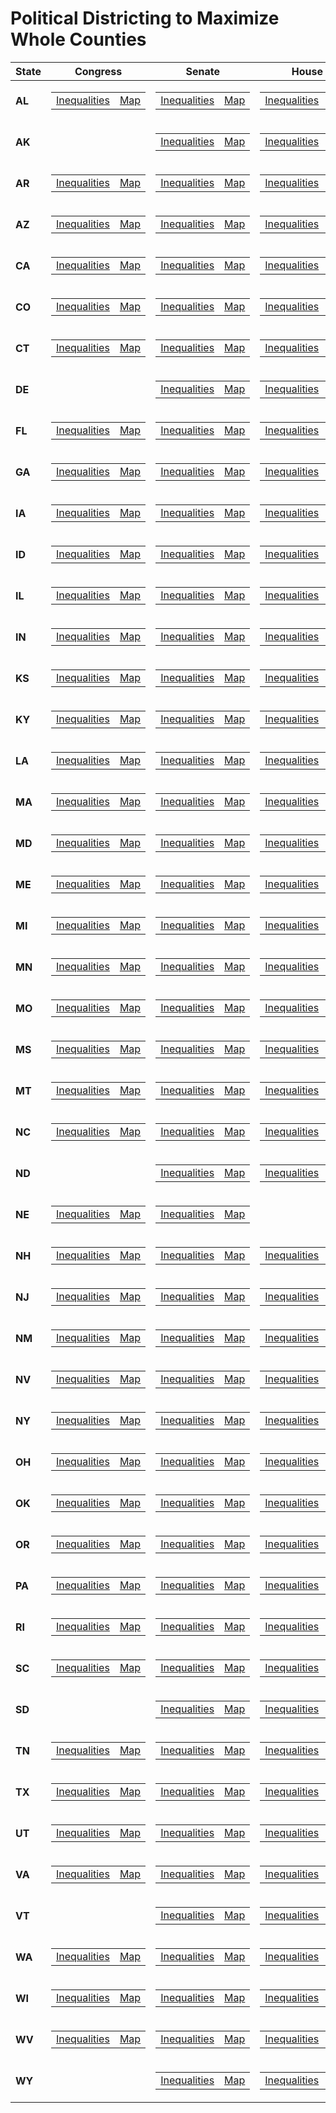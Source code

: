 # **Political Districting to Maximize Whole Counties**

| **State** | **Congress** | **Senate**|**House**|
|----------|----------|----------|----------|
| **AL** |<table><tr><td>[Inequalities]()</td><td>[Map]()</td></tr></table> | <table><tr><td>[Inequalities]()</td><td>[Map]()</td></tr></table>|<table><tr><td> [Inequalities]()</td><td>[Map]()</td></tr></table>|
| **AK** || <table><tr><td>[Inequalities]()</td><td>[Map]()</td></tr></table>|<table><tr><td> [Inequalities]()</td><td>[Map]()</td></tr></table>|
| **AR**|<table><tr><td>[Inequalities]()</td><td>[Map]()</td></tr></table> | <table><tr><td>[Inequalities]()</td><td>[Map]()</td></tr></table>|<table><tr><td> [Inequalities]()</td><td>[Map]()</td></tr></table>|
| **AZ**|<table><tr><td>[Inequalities]()</td><td>[Map]()</td></tr></table> | <table><tr><td>[Inequalities]()</td><td>[Map]()</td></tr></table>|<table><tr><td> [Inequalities]()</td><td>[Map]()</td></tr></table>|
| **CA**|<table><tr><td>[Inequalities]()</td><td>[Map]()</td></tr></table> | <table><tr><td>[Inequalities]()</td><td>[Map]()</td></tr></table>|<table><tr><td> [Inequalities]()</td><td>[Map]()</td></tr></table>|
| **CO**|<table><tr><td>[Inequalities]()</td><td>[Map]()</td></tr></table> | <table><tr><td>[Inequalities]()</td><td>[Map]()</td></tr></table>|<table><tr><td> [Inequalities]()</td><td>[Map]()</td></tr></table>|
| **CT**|<table><tr><td>[Inequalities]()</td><td>[Map]()</td></tr></table> | <table><tr><td>[Inequalities]()</td><td>[Map]()</td></tr></table>|<table><tr><td> [Inequalities]()</td><td>[Map]()</td></tr></table>|
| **DE**| |<table><tr><td>[Inequalities]()</td><td>[Map]()</td></tr></table>|<table><tr><td>[Inequalities]()</td><td>[Map]()</td></tr></table>|
| **FL**|<table><tr><td>[Inequalities]()</td><td>[Map]()</td></tr></table> | <table><tr><td>[Inequalities]()</td><td>[Map]()</td></tr></table>|<table><tr><td> [Inequalities]()</td><td>[Map]()</td></tr></table>|
| **GA**|<table><tr><td>[Inequalities]()</td><td>[Map]()</td></tr></table> | <table><tr><td>[Inequalities]()</td><td>[Map]()</td></tr></table>|<table><tr><td> [Inequalities]()</td><td>[Map]()</td></tr></table>|
| **IA**|<table><tr><td>[Inequalities]()</td><td>[Map]()</td></tr></table> | <table><tr><td>[Inequalities]()</td><td>[Map]()</td></tr></table>|<table><tr><td> [Inequalities]()</td><td>[Map]()</td></tr></table>|
| **ID**|<table><tr><td>[Inequalities]()</td><td>[Map]()</td></tr></table> | <table><tr><td>[Inequalities]()</td><td>[Map]()</td></tr></table>|<table><tr><td> [Inequalities]()</td><td>[Map]()</td></tr></table>|
| **IL**|<table><tr><td>[Inequalities]()</td><td>[Map]()</td></tr></table> | <table><tr><td>[Inequalities]()</td><td>[Map]()</td></tr></table>|<table><tr><td> [Inequalities]()</td><td>[Map]()</td></tr></table>|
| **IN**|<table><tr><td>[Inequalities]()</td><td>[Map]()</td></tr></table> | <table><tr><td>[Inequalities]()</td><td>[Map]()</td></tr></table>|<table><tr><td> [Inequalities]()</td><td>[Map]()</td></tr></table>|
| **KS**|<table><tr><td>[Inequalities]()</td><td>[Map]()</td></tr></table> | <table><tr><td>[Inequalities]()</td><td>[Map]()</td></tr></table>|<table><tr><td> [Inequalities]()</td><td>[Map]()</td></tr></table>|
| **KY**|<table><tr><td>[Inequalities]()</td><td>[Map]()</td></tr></table> | <table><tr><td>[Inequalities]()</td><td>[Map]()</td></tr></table>|<table><tr><td> [Inequalities]()</td><td>[Map]()</td></tr></table>|
| **LA**|<table><tr><td>[Inequalities]()</td><td>[Map]()</td></tr></table> | <table><tr><td>[Inequalities]()</td><td>[Map]()</td></tr></table>|<table><tr><td> [Inequalities]()</td><td>[Map]()</td></tr></table>|
| **MA**|<table><tr><td>[Inequalities]()</td><td>[Map]()</td></tr></table> | <table><tr><td>[Inequalities]()</td><td>[Map]()</td></tr></table>|<table><tr><td> [Inequalities]()</td><td>[Map]()</td></tr></table>|
| **MD**|<table><tr><td>[Inequalities]()</td><td>[Map]()</td></tr></table> | <table><tr><td>[Inequalities]()</td><td>[Map]()</td></tr></table>|<table><tr><td> [Inequalities]()</td><td>[Map](a)</td></tr></table>|
| **ME**|<table><tr><td>[Inequalities]()</td><td>[Map]()</td></tr></table> | <table><tr><td>[Inequalities]()</td><td>[Map]()</td></tr></table>|<table><tr><td> [Inequalities]()</td><td>[Map]()</td></tr></table>|
| **MI**|<table><tr><td>[Inequalities]()</td><td>[Map]()</td></tr></table> | <table><tr><td>[Inequalities]()</td><td>[Map]()</td></tr></table>|<table><tr><td> [Inequalities]()</td><td>[Map]()</td></tr></table>|
| **MN**|<table><tr><td>[Inequalities]()</td><td>[Map]()</td></tr></table> | <table><tr><td>[Inequalities]()</td><td>[Map]()</td></tr></table>|<table><tr><td> [Inequalities]()</td><td>[Map]()</td></tr></table>|
| **MO**|<table><tr><td>[Inequalities]()</td><td>[Map]()</td></tr></table> | <table><tr><td>[Inequalities]()</td><td>[Map]()</td></tr></table>|<table><tr><td> [Inequalities]()</td><td>[Map]()</td></tr></table>|
| **MS**|<table><tr><td>[Inequalities]()</td><td>[Map]()</td></tr></table> | <table><tr><td>[Inequalities]()</td><td>[Map]()</td></tr></table>|<table><tr><td> [Inequalities]()</td><td>[Map]()</td></tr></table>|
| **MT**|<table><tr><td>[Inequalities]()</td><td>[Map]()</td></tr></table> | <table><tr><td>[Inequalities]()</td><td>[Map]()</td></tr></table>|<table><tr><td>[Inequalities]()</td><td>[Map]()</td></tr></table>|
| **NC**|<table><tr><td>[Inequalities]()</td><td>[Map]()</td></tr></table> | <table><tr><td>[Inequalities]()</td><td>[Map]()</td></tr></table>|<table><tr><td>[Inequalities]()</td><td>[Map]()</td></tr></table>|
| **ND**|| <table><tr><td>[Inequalities]()</td><td>[Map]()</td></tr></table>|<table><tr><td>[Inequalities]()</td><td>[Map]()</td></tr></table>|
| **NE**|<table><tr><td>[Inequalities]()</td><td>[Map]()</td></tr></table> | <table><tr><td>[Inequalities]()</td><td>[Map]()</td></tr></table>||
| **NH**|<table><tr><td>[Inequalities]()</td><td>[Map]()</td></tr></table> | <table><tr><td>[Inequalities]()</td><td>[Map]()</td></tr></table>|<table><tr><td>[Inequalities]()</td><td>[Map]()</td></tr></table>|
| **NJ**|<table><tr><td>[Inequalities]()</td><td>[Map]()</td></tr></table> | <table><tr><td>[Inequalities]()</td><td>[Map]()</td></tr></table>|<table><tr><td>[Inequalities]()</td><td>[Map]()</td></tr></table>|
| **NM**|<table><tr><td>[Inequalities]()</td><td>[Map]()</td></tr></table> | <table><tr><td>[Inequalities]()</td><td>[Map]()</td></tr></table>|<table><tr><td>[Inequalities]()</td><td>[Map]()</td></tr></table>|
| **NV**|<table><tr><td>[Inequalities]()</td><td>[Map]()</td></tr></table> | <table><tr><td>[Inequalities]()</td><td>[Map]()</td></tr></table>|<table><tr><td>[Inequalities]()</td><td>[Map]()</td></tr></table>|
| **NY**|<table><tr><td>[Inequalities]()</td><td>[Map]()</td></tr></table> | <table><tr><td>[Inequalities]()</td><td>[Map]()</td></tr></table>|<table><tr><td>[Inequalities]()</td><td>[Map]()</td></tr></table>|
| **OH**|<table><tr><td>[Inequalities]()</td><td>[Map]()</td></tr></table> | <table><tr><td>[Inequalities]()</td><td>[Map]()</td></tr></table>|<table><tr><td>[Inequalities]()</td><td>[Map]()</td></tr></table>|
| **OK**|<table><tr><td>[Inequalities]()</td><td>[Map]()</td></tr></table> | <table><tr><td>[Inequalities]()</td><td>[Map]()</td></tr></table>|<table><tr><td>[Inequalities]()</td><td>[Map]()</td></tr></table>|
| **OR**|<table><tr><td>[Inequalities]()</td><td>[Map]()</td></tr></table> | <table><tr><td>[Inequalities]()</td><td>[Map]()</td></tr></table>|<table><tr><td>[Inequalities]()</td><td>[Map]()</td></tr></table>|
| **PA**|<table><tr><td>[Inequalities]()</td><td>[Map]()</td></tr></table> | <table><tr><td>[Inequalities]()</td><td>[Map]()</td></tr></table>|<table><tr><td>[Inequalities]()</td><td>[Map]()</td></tr></table>|
| **RI**|<table><tr><td>[Inequalities]()</td><td>[Map]()</td></tr></table> | <table><tr><td>[Inequalities]()</td><td>[Map]()</td></tr></table>|<table><tr><td>[Inequalities]()</td><td>[Map]()</td></tr></table>|
| **SC**|<table><tr><td>[Inequalities]()</td><td>[Map]()</td></tr></table> | <table><tr><td>[Inequalities]()</td><td>[Map]()</td></tr></table>|<table><tr><td>[Inequalities]()</td><td>[Map]()</td></tr></table>|
| **SD**| | <table><tr><td>[Inequalities]()</td><td>[Map]()</td></tr></table>|<table><tr><td>[Inequalities]()</td><td>[Map]()</td></tr></table>|
| **TN**|<table><tr><td>[Inequalities]()</td><td>[Map]()</td></tr></table> | <table><tr><td>[Inequalities]()</td><td>[Map]()</td></tr></table>|<table><tr><td>[Inequalities]()</td><td>[Map]()</td></tr></table>|
| **TX**|<table><tr><td>[Inequalities]()</td><td>[Map]()</td></tr></table> | <table><tr><td>[Inequalities]()</td><td>[Map]()</td></tr></table>|<table><tr><td>[Inequalities]()</td><td>[Map]()</td></tr></table>|
| **UT**|<table><tr><td>[Inequalities]()</td><td>[Map]()</td></tr></table> | <table><tr><td>[Inequalities]()</td><td>[Map]()</td></tr></table>|<table><tr><td>[Inequalities]()</td><td>[Map]()</td></tr></table>|
| **VA**|<table><tr><td>[Inequalities]()</td><td>[Map]()</td></tr></table> | <table><tr><td>[Inequalities]()</td><td>[Map]()</td></tr></table>|<table><tr><td>[Inequalities]()</td><td>[Map]()</td></tr></table>|
| **VT**|| <table><tr><td>[Inequalities]()</td><td>[Map]()</td></tr></table>|<table><tr><td>[Inequalities]()</td><td>[Map]()</td></tr></table>|
| **WA**|<table><tr><td>[Inequalities]()</td><td>[Map]()</td></tr></table> | <table><tr><td>[Inequalities]()</td><td>[Map]()</td></tr></table>|<table><tr><td>[Inequalities]()</td><td>[Map]()</td></tr></table>|
| **WI**|<table><tr><td>[Inequalities]()</td><td>[Map]()</td></tr></table> | <table><tr><td>[Inequalities]()</td><td>[Map]()</td></tr></table>|<table><tr><td>[Inequalities]()</td><td>[Map]()</td></tr></table>|
| **WV**|<table><tr><td>[Inequalities]()</td><td>[Map]()</td></tr></table> | <table><tr><td>[Inequalities]()</td><td>[Map]()</td></tr></table>|<table><tr><td>[Inequalities]()</td><td>[Map]()</td></tr></table>|
| **WY**| | <table><tr><td>[Inequalities]()</td><td>[Map]()</td></tr></table>|<table><tr><td>[Inequalities]()</td><td>[Map]()</td></tr></table>|

